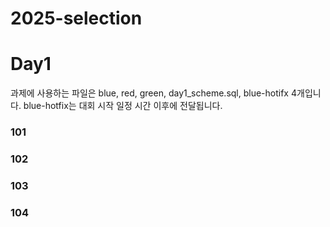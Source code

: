 # 2025-selection
# Day1
과제에 사용하는 파일은 blue, red, green, day1_scheme.sql, blue-hotifx 4개입니다. blue-hotfix는 대회 시작 일정 시간 이후에 전달됩니다.

### 101
### 102
### 103
### 104
